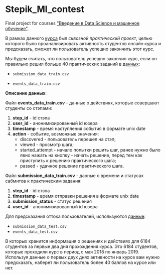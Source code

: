 # Stepik_Ml_contest
Final project for courses ["Введение в Data Science и машинное обучение"](https://stepik.org/course/4852/info).

В рамках данного [курса](https://stepik.org/course/4852/info) был *сквозной практический проект*, целью которого было проанализировать активность студентов онлайн курса и предсказать, сможет ли пользователь успешно закончить этот курс.

Мы будем считать, что пользователь успешно закончил курс, если он правильно решил больше 40 практических заданий в [данных](https://github.com/Tsarevskay/Stepik_Ml_contest/blob/main/Data_test.rar):

- `submission_data_train.csv`

- `events_data_train.csv`


**Описание данных**:

Файл **events_data_train.csv** - данные о действиях, которые совершают студенты со стэпами:

1. **step_id** - id стэпа
2. **user_id** - анонимизированный id юзера
3. **timestamp** - время наступления события в формате unix date
4. **action** - событие, возможные значения: 
    - discovered - пользователь перешел на стэп;
    - viewed - просмотр шага;
    - started_attempt - начало попытки решить шаг, ранее нужно было явно нажать на кнопку - начать решение, перед тем как приступить к решению практического шага;
    - passed - удачное решение практического шага.

Файл **submission_data_train.csv** - данные о времени и статусах сабмитов к практическим задания:

1. **step_id** - id стэпа
2. **timestamp** - время отправки решения в формате unix date
3. **submission_status** - статус решения
4. **user_id** - анонимизированный id юзера



Для предсказания оттока пользователей, используются [данные](https://github.com/Tsarevskay/Stepik_Ml_contest/blob/main/Data_test.rar):

- `submission_data_test.csv`
- `events_data_test.csv`

В которых xранится информация о решениях и действиях для 6184 студентов за первые два дня прохождения курса. Это 6184 студентов, которые проходили курс в период с мая 2018 по январь 2019. Используя данные о первых двух днях активности на курсе вам нужно предсказать, наберет ли пользователь более 40 баллов на курсе или нет.
